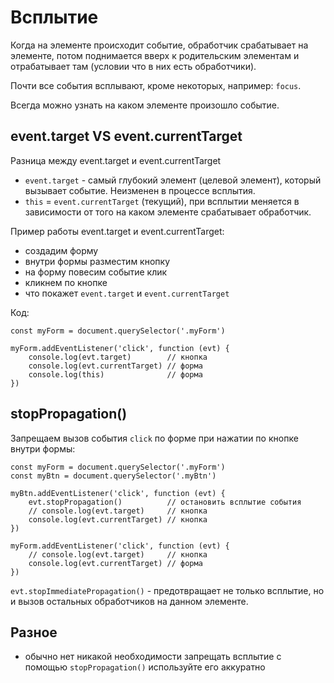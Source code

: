# Всплытие
Когда на элементе происходит событие, обработчик срабатывает на элементе, потом поднимается вверх к родительским элементам и отрабатывает там (условии что в них есть обработчики).

Почти все события всплывают, кроме некоторых, например: `focus`.

Всегда можно узнать на каком элементе произошло событие.

## event.target VS event.currentTarget
Разница между event.target и event.currentTarget

- `event.target` - самый глубокий элемент (целевой элемент), который вызывает событие. Неизменен в процессе всплытия.
- `this` = `event.currentTarget` (текущий), при всплытии меняется в зависимости от того на каком элементе срабатывает обработчик.

Пример работы event.target и event.currentTarget:
- создадим форму
- внутри формы разместим кнопку
- на форму повесим событие клик
- кликнем по кнопке
- что покажет `event.target` и `event.currentTarget`

Код:

    const myForm = document.querySelector('.myForm')

    myForm.addEventListener('click', function (evt) {
        console.log(evt.target)        // кнопка
        console.log(evt.currentTarget) // форма
        console.log(this)              // форма
    })

## stopPropagation()
Запрещаем вызов события `click` по форме при нажатии по кнопке внутри формы:

    const myForm = document.querySelector('.myForm')
    const myBtn = document.querySelector('.myBtn')

    myBtn.addEventListener('click', function (evt) {
        evt.stopPropagation()          // остановить всплытие события
        // console.log(evt.target)     // кнопка
        console.log(evt.currentTarget) // кнопка
    })

    myForm.addEventListener('click', function (evt) {
        // console.log(evt.target)     // кнопка
        console.log(evt.currentTarget) // форма
    })

`evt.stopImmediatePropagation()` - предотвращает не только всплытие, но и вызов остальных обработчиков на данном элементе.

## Разное
- обычно нет никакой необходимости запрещать всплытие с помощью `stopPropagation()` используйте его аккуратно